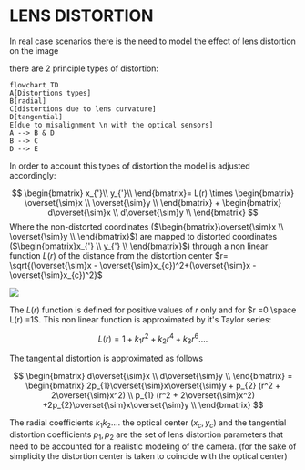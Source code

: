 # LENS DISTORTION

In real case scenarios there is the need to model the effect of lens distortion on the image

there are 2 principle types of distortion:

```mermaid
flowchart TD
A[Distortions types]
B[radial]
C[distortions due to lens curvature]
D[tangential]
E[due to misalignment \n with the optical sensors]
A --> B & D
B --> C
D --> E
```

In order to account this types of distortion the model is adjusted accordingly:

$$
\begin{bmatrix}
x_{'}\\
y_{'}\\
\end{bmatrix}= L(r) \times
\begin{bmatrix}
\overset{\sim}x \\
\overset{\sim}y \\
\end{bmatrix} +
\begin{bmatrix}
d\overset{\sim}x \\
d\overset{\sim}y \\
\end{bmatrix}
$$
Where the non-distorted coordinates ($\begin{bmatrix}\overset{\sim}x \\ \overset{\sim}y \\ \end{bmatrix}$) are mapped to distorted coordinates ($\begin{bmatrix}x_{'} \\ y_{'} \\ \end{bmatrix}$) through a non linear function $L(r)$ of the distance from the distortion center $r= \sqrt{(\overset{\sim}x - \overset{\sim}x_{c})^2+(\overset{\sim}x - \overset{\sim}x_{c})^2}$

![](Pasted_image_20231021110250.png)

The $L(r)$ function is defined for positive values of $r$ only and for $r =0 \space L(r) =1$. This non linear function is approximated by it's Taylor series:

$$
L(r) = 1 + k_{1}r^2+ k_{2}r^4+ k_{3}r^6 ....
$$

The tangential distortion is approximated as follows

$$
\begin{bmatrix}
d\overset{\sim}x \\
d\overset{\sim}y \\
\end{bmatrix} =
\begin{bmatrix}
2p_{1}\overset{\sim}x\overset{\sim}y + p_{2} (r^2 + 2\overset{\sim}x^2) \\
 p_{1} (r^2 + 2\overset{\sim}x^2) +2p_{2}\overset{\sim}x\overset{\sim}y \\
\end{bmatrix}
$$

The radial coefficients $k_{1} k_{2}....$  the optical center $(x_c,y_c)$ and the tangential distortion coefficients $p_1,p_2$ are the set of lens distortion parameters that need to be accounted for a realistic modeling of the camera. (for the sake of simplicity the distortion center is taken to coincide with the optical center)
